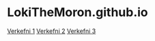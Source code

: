 # LokiTheMoron.github.io
[Verkefni 1](https://lokithemoron.github.io/Verkefni%201/Verkefni-1-Loki.html)
[Verkefni 2](https://lokithemoron.github.io/Verkefni%202/Verkefni-2-Loki.html)
[Verkefni 3](https://lokithemoron.github.io/Verkefni%203/Verkefni-3-OG-Loki.html)
